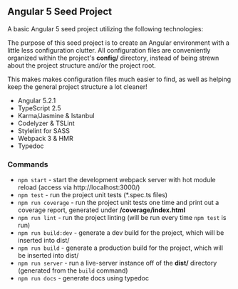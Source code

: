 ## Angular 5 Seed Project

A basic Angular 5 seed project utilizing the following technologies:

The purpose of this seed project is to create an Angular environment with a little less configuration clutter. All configuration files are conveniently organized within the project's **config/** directory, instead of being strewn about the project structure and/or the project root. 

This makes makes configuration files much easier to find, as well as helping keep the general project structure a lot cleaner! 

* Angular 5.2.1
* TypeScript 2.5
* Karma/Jasmine & Istanbul
* Codelyzer & TSLint
* Stylelint for SASS
* Webpack 3 & HMR
* Typedoc

### Commands

* `npm start` - start the development webpack server with hot module reload (access via http://localhost:3000/)
* `npm test` - run the project unit tests (*.spec.ts files)
* `npm run coverage` - run the project unit tests one time and print out a coverage report, generated under **/coverage/index.html**
* `npm run lint` - run the project linting (will be run every time `npm test` is run)
* `npm run build:dev` - generate a dev build for the project, which will be inserted into dist/
* `npm run build` - generate a production build for the project, which will be inserted into dist/
* `npm run server` - run a live-server instance off of the **dist/** directory (generated from the `build` command)
* `npm run docs` - generate docs using typedoc